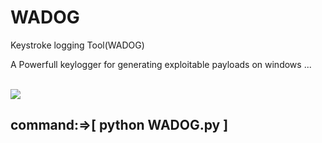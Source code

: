# WADOG
Keystroke logging Tool(WADOG)
<p>A Powerfull keylogger for generating exploitable payloads on windows ...</p>
<br>
<img src="https://github.com/MedAmineFouzai/WADOG/blob/master/Capture.PNG">
<h2>command:=>[ python WADOG.py ]</h2>
